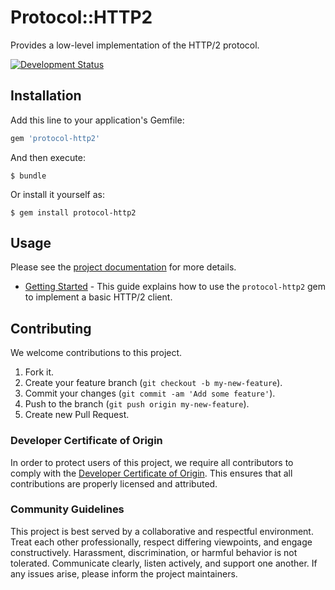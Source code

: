 # Protocol::HTTP2

Provides a low-level implementation of the HTTP/2 protocol.

[![Development Status](https://github.com/socketry/protocol-http2/workflows/Test/badge.svg)](https://github.com/socketry/protocol-http2/actions?workflow=Test)

## Installation

Add this line to your application's Gemfile:

``` ruby
gem 'protocol-http2'
```

And then execute:

    $ bundle

Or install it yourself as:

    $ gem install protocol-http2

## Usage

Please see the [project documentation](https://socketry.github.io/protocol-http2/) for more details.

  - [Getting Started](https://socketry.github.io/protocol-http2/guides/getting-started/index) - This guide explains how to use the `protocol-http2` gem to implement a basic HTTP/2 client.

## Contributing

We welcome contributions to this project.

1.  Fork it.
2.  Create your feature branch (`git checkout -b my-new-feature`).
3.  Commit your changes (`git commit -am 'Add some feature'`).
4.  Push to the branch (`git push origin my-new-feature`).
5.  Create new Pull Request.

### Developer Certificate of Origin

In order to protect users of this project, we require all contributors to comply with the [Developer Certificate of Origin](https://developercertificate.org/). This ensures that all contributions are properly licensed and attributed.

### Community Guidelines

This project is best served by a collaborative and respectful environment. Treat each other professionally, respect differing viewpoints, and engage constructively. Harassment, discrimination, or harmful behavior is not tolerated. Communicate clearly, listen actively, and support one another. If any issues arise, please inform the project maintainers.
